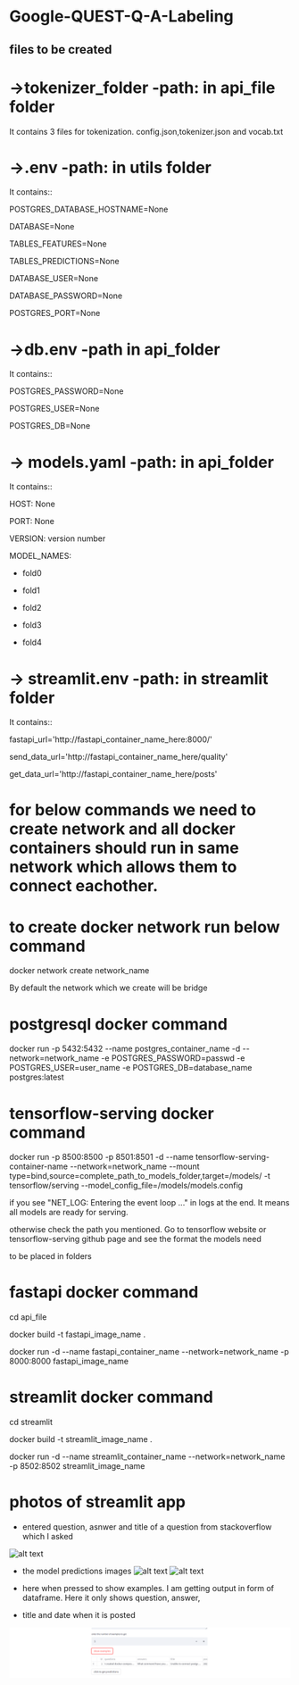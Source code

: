 # Google-QUEST-Q-A-Labeling
## files to be created
# ->tokenizer_folder -path: in api_file folder
It contains 3 files for tokenization. config.json,tokenizer.json and vocab.txt

# ->.env -path: in utils folder

It contains::

POSTGRES_DATABASE_HOSTNAME=None

DATABASE=None

TABLES_FEATURES=None

TABLES_PREDICTIONS=None

DATABASE_USER=None

DATABASE_PASSWORD=None

POSTGRES_PORT=None

# ->db.env -path in api_folder
It contains::

POSTGRES_PASSWORD=None

POSTGRES_USER=None

POSTGRES_DB=None

# -> models.yaml -path: in api_folder
It contains::

HOST: None

PORT: None

VERSION: version number

MODEL_NAMES:

  - fold0

  - fold1

  - fold2

  - fold3

  - fold4

# -> streamlit.env -path: in streamlit folder
It contains::

fastapi_url='http://fastapi_container_name_here:8000/'

send_data_url='http://fastapi_container_name_here/quality'

get_data_url='http://fastapi_container_name_here/posts'

# for below commands we need to create network and all docker containers should run in same network which allows them to connect eachother.
# to create docker network run below command
docker network create network_name

By default the network which we create will be bridge


# postgresql docker command
docker run -p 5432:5432 --name postgres_container_name -d --network=network_name -e POSTGRES_PASSWORD=passwd -e POSTGRES_USER=user_name -e POSTGRES_DB=database_name postgres:latest

# tensorflow-serving docker command
docker run -p 8500:8500 -p 8501:8501 -d --name tensorflow-serving-container-name --network=network_name --mount type=bind,source=complete_path_to_models_folder,target=/models/ -t tensorflow/serving --model_config_file=/models/models.config

if you see  "NET_LOG: Entering the event loop ..." in logs at the end. It means all models are ready for serving.

otherwise check the path you mentioned. Go to tensorflow website or tensorflow-serving github page and see the format the models need 

to be placed in folders
# fastapi docker command
cd api_file

docker build -t fastapi_image_name .

docker run -d --name fastapi_container_name --network=network_name -p 8000:8000 fastapi_image_name

# streamlit docker command
cd streamlit

docker build -t streamlit_image_name .

docker run -d --name streamlit_container_name --network=network_name -p 8502:8502 streamlit_image_name

# photos of streamlit app
* entered question, asnwer and title of a question from stackoverflow which I asked 

![alt text](https://github.com/RavitejaBadugu/Google-QUEST-Q-A-Labeling/blob/development/images/app%20%C2%B7%20Streamlit%20-%20Google%20Chrome%2019-12-2021%2020_11_06.png)

* the model predictions images
![alt text](https://github.com/RavitejaBadugu/Google-QUEST-Q-A-Labeling/blob/development/images/app%20%C2%B7%20Streamlit%20-%20Google%20Chrome%2019-12-2021%2020_11_35.png)
![alt text](https://github.com/RavitejaBadugu/Google-QUEST-Q-A-Labeling/blob/development/images/app%20%C2%B7%20Streamlit%20-%20Google%20Chrome%2019-12-2021%2020_11_42.png)

* here when pressed to show examples. I am getting output in form of dataframe. Here it only shows question, answer,
* title and date when it is posted

![alt text](https://github.com/RavitejaBadugu/Google-QUEST-Q-A-Labeling/blob/development/images/Screenshot%202021-12-19%20201210.png)




